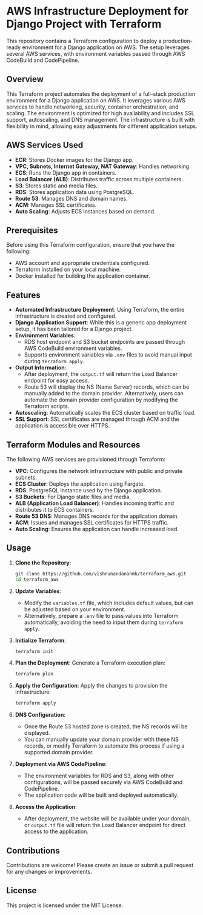 # AWS Infrastructure Deployment for Django Project with Terraform

This repository contains a Terraform configuration to deploy a production-ready environment for a Django application on AWS. The setup leverages several AWS services, with environment variables passed through AWS CodeBuild and CodePipeline.

## Overview

This Terraform project automates the deployment of a full-stack production environment for a Django application on AWS. It leverages various AWS services to handle networking, security, container orchestration, and scaling. The environment is optimized for high availability and includes SSL support, autoscaling, and DNS management. The infrastructure is built with flexibility in mind, allowing easy adjustments for different application setups.

## AWS Services Used

- **ECR**: Stores Docker images for the Django app.
- **VPC, Subnets, Internet Gateway, NAT Gateway**: Handles networking.
- **ECS**: Runs the Django app in containers.
- **Load Balancer (ALB)**: Distributes traffic across multiple containers.
- **S3**: Stores static and media files.
- **RDS**: Stores application data using PostgreSQL.
- **Route 53**: Manages DNS and domain names.
- **ACM**: Manages SSL certificates.
- **Auto Scaling**: Adjusts ECS instances based on demand.

## Prerequisites

Before using this Terraform configuration, ensure that you have the following:

- AWS account and appropriate credentials configured.
- Terraform installed on your local machine.
- Docker installed for building the application container.

## Features

- **Automated Infrastructure Deployment**: Using Terraform, the entire infrastructure is created and configured.
- **Django Application Support**: While this is a generic app deployment setup, it has been tailored for a Django project.
- **Environment Variables**: 
  - RDS host endpoint and S3 bucket endpoints are passed through AWS CodeBuild environment variables.
  - Supports environment variables via `.env` files to avoid manual input during `terraform apply`.
- **Output Information**: 
  - After deployment, the `output.tf` will return the Load Balancer endpoint for easy access.
  - Route 53 will display the NS (Name Server) records, which can be manually added to the domain provider. Alternatively, users can automate the domain provider configuration by modifying the Terraform scripts.
- **Autoscaling**: Automatically scales the ECS cluster based on traffic load.
- **SSL Support**: SSL certificates are managed through ACM and the application is accessible over HTTPS.

## Terraform Modules and Resources

The following AWS services are provisioned through Terraform:

- **VPC**: Configures the network infrastructure with public and private subnets.
- **ECS Cluster**: Deploys the application using Fargate.
- **RDS**: PostgreSQL instance used by the Django application.
- **S3 Buckets**: For Django static files and media.
- **ALB (Application Load Balancer)**: Handles incoming traffic and distributes it to ECS containers.
- **Route 53 DNS**: Manages DNS records for the application domain.
- **ACM**: Issues and manages SSL certificates for HTTPS traffic.
- **Auto Scaling**: Ensures the application can handle increased load.

## Usage

1. **Clone the Repository**:
   ```bash
   git clone https://github.com/vishnunandananmk/terraform_aws.git
   cd terraform_aws
   ```

2. **Update Variables**:
   - Modify the `variables.tf` file, which includes default values, but can be adjusted based on your environment.
   - Alternatively, prepare a `.env` file to pass values into Terraform automatically, avoiding the need to input them during `terraform apply`.

3. **Initialize Terraform**:
   ```bash
   terraform init
   ```

4. **Plan the Deployment**:
   Generate a Terraform execution plan:
   ```bash
   terraform plan
   ```

5. **Apply the Configuration**:
   Apply the changes to provision the infrastructure:
   ```bash
   terraform apply
   ```

6. **DNS Configuration**:
   - Once the Route 53 hosted zone is created, the NS records will be displayed.
   - You can manually update your domain provider with these NS records, or modify Terraform to automate this process if using a supported domain provider.

7. **Deployment via AWS CodePipeline**:
   - The environment variables for RDS and S3, along with other configurations, will be passed securely via AWS CodeBuild and CodePipeline.
   - The application code will be built and deployed automatically.

8. **Access the Application**:
   - After deployment, the website will be available under your domain, or `output.tf` file will return the Load Balancer endpoint for direct access to the application.


## Contributions

Contributions are welcome! Please create an issue or submit a pull request for any changes or improvements.

## License

This project is licensed under the MIT License.
